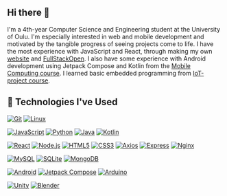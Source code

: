 ## Hi there 👋

I'm a 4th-year Computer Science and Engineering student at the University of Oulu. I'm especially interested in web and mobile development and motivated by the tangible progress of seeing projects come to life. I have the most experience with JavaScript and React, through making my own [website](https://github.com/matiaspaavilainen/my-website) and [FullStackOpen](https://github.com/matiaspaavilainen/FullStackOpen). I also have some experience with Android development using Jetpack Compose and Kotlin from the [Mobile Computing course](https://github.com/matiaspaavilainen/MobileComputingProject). I learned basic embedded programming from [IoT-project course](https://github.com/vniinimaki/iot_project).

## 🚀 Technologies I've Used

[![Git](https://img.shields.io/badge/Git-F05032?style=for-the-badge&logo=git&logoColor=white)](https://git-scm.com/)
[![Linux](https://img.shields.io/badge/Linux-FCC624?style=for-the-badge&logo=linux&logoColor=black)](https://www.kernel.org/)

[![JavaScript](https://img.shields.io/badge/JavaScript-F7DF1E?style=for-the-badge&logo=javascript&logoColor=black)](https://developer.mozilla.org/en-US/docs/Web/JavaScript)
[![Python](https://img.shields.io/badge/Python-3776AB?style=for-the-badge&logo=python&logoColor=white)](https://www.python.org/)
[![Java](https://img.shields.io/badge/Java-ED8B00?style=for-the-badge&logo=openjdk&logoColor=white)](https://www.java.com/)
[![Kotlin](https://img.shields.io/badge/Kotlin-0095D5?style=for-the-badge&logo=kotlin&logoColor=white)](https://kotlinlang.org/)

[![React](https://img.shields.io/badge/React-20232A?style=for-the-badge&logo=react&logoColor=61DAFB)](https://reactjs.org/)
[![Node.js](https://img.shields.io/badge/Node.js-339933?style=for-the-badge&logo=node.js&logoColor=white)](https://nodejs.org/)
[![HTML5](https://img.shields.io/badge/HTML5-E34F26?style=for-the-badge&logo=html5&logoColor=white)](https://developer.mozilla.org/en-US/docs/Web/HTML)
[![CSS3](https://img.shields.io/badge/CSS3-1572B6?style=for-the-badge&logo=css3&logoColor=white)](https://developer.mozilla.org/en-US/docs/Web/CSS)
[![Axios](https://img.shields.io/badge/Axios-5A29E4?style=for-the-badge&logo=axios&logoColor=white)](https://axios-http.com/)
[![Express](https://img.shields.io/badge/Express-000000?style=for-the-badge&logo=express&logoColor=white)](https://expressjs.com/)
[![Nginx](https://img.shields.io/badge/Nginx-269539?style=for-the-badge&logo=nginx&logoColor=white)](https://nginx.org/en/)

[![MySQL](https://img.shields.io/badge/MySQL-4479A1?style=for-the-badge&logo=mysql&logoColor=white)](https://www.mysql.com/)
[![SQLite](https://img.shields.io/badge/SQLite-003B57?style=for-the-badge&logo=sqlite&logoColor=white)](https://www.sqlite.org/index.html)
[![MongoDB](https://img.shields.io/badge/MongoDB-47A248?style=for-the-badge&logo=mongodb&logoColor=white)](https://www.mongodb.com/)

[![Android](https://img.shields.io/badge/Android-3DDC84?style=for-the-badge&logo=android&logoColor=white)](https://developer.android.com/)
[![Jetpack Compose](https://img.shields.io/badge/Jetpack%20Compose-4285F4?style=for-the-badge&logo=android&logoColor=white)](https://developer.android.com/jetpack/compose)
[![Arduino](https://img.shields.io/badge/Arduino-00979D?style=for-the-badge&logo=arduino&logoColor=white)](https://www.arduino.cc/)

[![Unity](https://img.shields.io/badge/Unity-000000?style=for-the-badge&logo=unity&logoColor=white)](https://unity.com/)
[![Blender](https://img.shields.io/badge/Blender-F5792A?style=for-the-badge&logo=blender&logoColor=white)](https://www.blender.org/)

